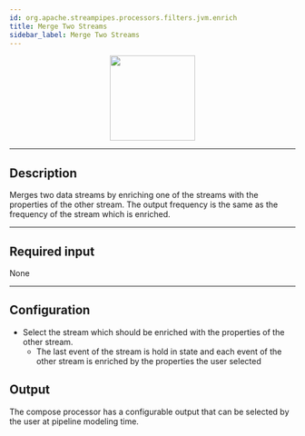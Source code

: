 ```yaml
---
id: org.apache.streampipes.processors.filters.jvm.enrich
title: Merge Two Streams
sidebar_label: Merge Two Streams
---
```


<!--
  ~ Licensed to the Apache Software Foundation (ASF) under one or more
  ~ contributor license agreements.  See the NOTICE file distributed with
  ~ this work for additional information regarding copyright ownership.
  ~ The ASF licenses this file to You under the Apache License, Version 2.0
  ~ (the "License"); you may not use this file except in compliance with
  ~ the License.  You may obtain a copy of the License at
  ~
  ~    http://www.apache.org/licenses/LICENSE-2.0
  ~
  ~ Unless required by applicable law or agreed to in writing, software
  ~ distributed under the License is distributed on an "AS IS" BASIS,
  ~ WITHOUT WARRANTIES OR CONDITIONS OF ANY KIND, either express or implied.
  ~ See the License for the specific language governing permissions and
  ~ limitations under the License.
  ~
  -->



<p align="center"> 
    <img src="/img/pipeline-elements/org.apache.streampipes.processors.filters.jvm.enrich/icon.png" width="150px;" class="pe-image-documentation"/>
</p>

***

## Description
Merges two data streams by enriching one of the streams with the properties of the other stream. The output frequency is the same as the frequency of the stream which is enriched.
***

## Required input
None
***

## Configuration

* Select the stream which should be enriched with the properties of the other stream.
  * The last event of the stream is hold in state and each event of the other stream is enriched by the properties the user selected

## Output
The compose processor has a configurable output that can be selected by the user at pipeline modeling time.
